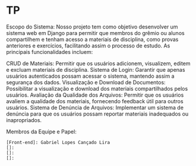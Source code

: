 # TP

Escopo do Sistema:
Nosso projeto tem como objetivo desenvolver um sistema web em Django para permitir que membros do grêmio ou alunos compartilhem e tenham acesso a materiais de disciplina, como provas anteriores e exercícios, facilitando assim o processo de estudo. As principais funcionalidades incluem:

CRUD de Materiais: Permitir que os usuários adicionem, visualizem, editem e excluam materiais de disciplina.
Sistema de Login: Garantir que apenas usuários autenticados possam acessar o sistema, mantendo assim a segurança dos dados.
Visualização e Download de Documentos: Possibilitar a visualização e download dos materiais compartilhados pelos usuários.
Avaliação da Qualidade dos Arquivos: Permitir que os usuários avaliem a qualidade dos materiais, fornecendo feedback útil para outros usuários.
Sistema de Denúncia de Arquivos: Implementar um sistema de denúncia para que os usuários possam reportar materiais inadequados ou inapropriados.

Membros da Equipe e Papel:

    [Front-end]: Gabriel Lopes Cançado Lira
    []: 
    []: 
    []: 
